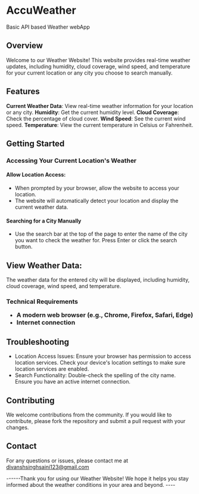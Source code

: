 # AccuWeather
Basic API based Weather webApp

<h2>Overview</h2>
Welcome to our Weather Website! This website provides real-time weather updates, including humidity, cloud coverage, wind speed, and temperature for your current location or any city you choose to search manually.

<h2>Features</h2>
<b>Current Weather Data</b>: View real-time weather information for your location or any city.
<b>Humidity</b>: Get the current humidity level.
<b>Cloud Coverage</b>: Check the percentage of cloud cover.
<b>Wind Speed</b>: See the current wind speed.
<b>Temperature</b>: View the current temperature in Celsius or Fahrenheit.
<h2>Getting Started</h2>

<h3>Accessing Your Current Location's Weather</h3>
<h4>Allow Location Access:</h4>
   <ul>
    <li>When prompted by your browser, allow the website to access your location.</li>
    <li>The website will automatically detect your location and display the current weather data.</li>
   </ul>
<h4>Searching for a City Manually</h4>
   <ul>
    <li>Use the search bar at the top of the page to enter the name of the city you want to check the weather for.
        Press Enter or click the search button.</li>
   </ul>


<h2>View Weather Data:</h2>


The weather data for the entered city will be displayed, including humidity, cloud coverage, wind speed, and temperature.
<h3>Technical Requirements</b>
    <ul>
        <li>A modern web browser (e.g., Chrome, Firefox, Safari, Edge)
        </li>
    <li>Internet connection
    </li>
</ul>
<h2>Troubleshooting</h2>
<ul>
    <li>Location Access Issues: Ensure your browser has permission to access location services.
        Check your device's location settings to make sure location services are enabled.</li>
    <li>Search Functionality:
        Double-check the spelling of the city name.
        Ensure you have an active internet connection.</li>
  
</ul>
<h2>Contributing</h2>


We welcome contributions from the community. If you would like to contribute, please fork the repository and submit a pull request with your changes.

<h2>Contact</h2>

For any questions or issues, please contact me at 
divanshsinghsaini123@gmail.com

<p>------Thank you for using our Weather Website! We hope it helps you stay informed about the weather conditions in your area and beyond.
----</p>
